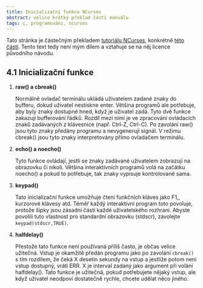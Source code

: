 ```yaml
---
title: Inicializační funkce NCurses
abstract: velice krátký překlad části manuálu
tags: c, programování, ncurses
---
```


Tato stránka je částečným překladem
[tutoriálu NCurses](http://tldp.org/HOWTO/NCURSES-Programming-HOWTO/),
konkrétně [této části](http://tldp.org/HOWTO/NCURSES-Programming-HOWTO/init.html).
Tento text tedy není mým dílem a vztahuje se na něj licence původního návodu.

## 4.1 Inicializační funkce

1. **raw() a cbreak()**

    Normálně ovladač terminálu ukládá uživatelem zadané znaky do bufferu,
    dokud uživatel nestiskne enter. Většina programů ale potřebuje, aby byly
    znaky dostupné hned, když je uživatel zadá. Tyto dvě funkce zakazují
    bufferování řádků. Rozdíl mezi nimi je ve zpracování ovládacích znaků
    zadávaných z klávesnice (např. Ctrl-Z, Ctrl-C). Po zavolání raw() jsou
    tyto znaky předány programu a nevygenerují signál. V režimu cbreak() jsou
    tyto znaky interpretovány přímo ovladačem terminálu.

2. **echo() a noecho()**

    Tyto funkce ovládají, jestli se znaky zadávané uživatelem zobrazují
    na obrazovku či nikoli. Většina interaktivních programů volá na začátku
    noecho() a pokud to potřebuje, tak znaky vypisuje kontrolovaně sama.

3.  **keypad()**

    Tato inicializační funkce umožňuje čtení funkčních kláves jako F1,,
    kurzorové klávesy atd. Téměř každý interaktivní program toto povoluje,
    protože šipky jsou zásadní částí každé uživatelského rozhraní. Abyste
    povolili tuto vlastnost pro standardní obrazovku (stdscr), zavolejte
    `keypad(stdscr,TRUE)`.

4. **halfdelay()**

    Přestože tato funkce není používaná příliš často, je občas velice
    užitečná. Vstup je okamžitě předán programu jako po zavolání
    `cbreak()` s tím rozdílem, že čeká X desetin sekundy na vstup
    a jestliže potom není vstup dostupný, vrátí ERR. X je interval zadaný
    jako argument při volání halfdelay(). Tato funkce je užitečná, pokud
    potřebujete nějaký vstup, ale když uživatel neodpoví dostatečně rychle,
    chcete udělat něco jiného.
